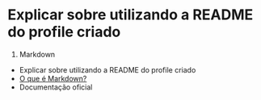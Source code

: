 # Explicar sobre utilizando a README do profile criado

1. Markdown

* Explicar sobre utilizando a README do profile criado
* [O que é Markdown?](https://learn.microsoft.com/en-us/training/modules/communicate-using-markdown/2-what-is-markdown)
* Documentação oficial
